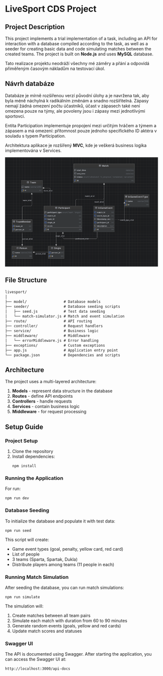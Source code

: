 # LiveSport CDS Project


## Project Description
This project implements a trial implementation of a task, including an API for interaction with a database compiled according to the task, as well as a seeder for creating basic data and code simulating matches between the created teams. The project is built on **Node.js** and uses **MySQL** database.

Tato realizace projektu neodráží všechny mé záměry a přání a odpovídá přiměřeným časovým nákladům na testovací úkol.

## Návrh databáze

Databáze je mírně rozšířenou verzí původní úlohy a je navržena tak, aby byla méně náchylná k radikálním změnám a snadno rozšiřitelná. Zápasy nemají žádná omezení počtu účastníků, účast v zápasech také není omezena pouze na týmy, ale povoleny jsou i zápasy mezi jednotlivými sportovci.

Entita Participation implementuje propojení mezi určitým hráčem a týmem a zápasem a má omezení: přítomnost pouze jednoho specifického ID aktéra v souladu s typem Participation.

Architektura aplikace je rozšířený **MVC**, kde je veškerá business logika implementována v Services.


![Database schema](/db_schema.png)

## File Structure
```
livesport/
│
├── model/                 # Database models
├── seeder/                # Database seeding scripts
│   ├── seed.js            # Test data seeding
│   └── match-simulator.js # Match and event simulation
├── route/                 # API routing
├── controller/            # Request handlers
├── service/               # Business logic
├── middleware/            # Middleware
│   └── errorMiddleware.js # Error handling
├── exceptions/            # Custom exceptions
├── app.js                 # Application entry point
└── package.json           # Dependencies and scripts
```

## Architecture
The project uses a multi-layered architecture:
1. **Models** - represent data structure in the database
2. **Routes** - define API endpoints
3. **Controllers** - handle requests
4. **Services** - contain business logic
5. **Middleware** - for request processing

## Setup Guide

### Project Setup
1. Clone the repository
2. Install dependencies:
   ```
   npm install
   ```

### Running the Application
For run:
```
npm run dev
```

### Database Seeding
To initialize the database and populate it with test data:
```
npm run seed
```

This script will create:
- Game event types (goal, penalty, yellow card, red card)
- List of people
- 3 teams (Sparta, Spartak, Dukla)
- Distribute players among teams (11 people in each)

### Running Match Simulation
After seeding the database, you can run match simulations:
```
npm run simulate
```

The simulation will:
1. Create matches between all team pairs
2. Simulate each match with duration from 60 to 90 minutes
3. Generate random events (goals, yellow and red cards)
4. Update match scores and statuses

### Swagger UI
The API is documented using Swagger. After starting the application, you can access the Swagger UI at:
```
http://localhost:3000/api-docs
```
